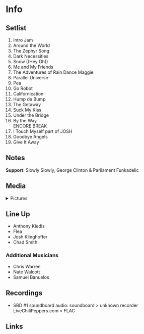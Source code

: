 # Info

## Setlist

1. Intro Jam
2. Around the World
3. The Zephyr Song
4. Dark Necessities
5. Snow ((Hey Oh))
6. Me and My Friends
7. The Adventures of Rain Dance Maggie
8. Parallel Universe
9. Pea
10. Go Robot
11. Californication
12. Hump de Bump
13. The Getaway
14. Suck My Kiss
15. Under the Bridge
16. By the Way
<br> ENCORE BREAK
17. I Touch Myself part of JOSH
18. Goodbye Angels
19. Give It Away

## Notes

**Support**: Slowly Slowly, George Clinton & Parliament Funkadelic

## Media 

<details>
  <summary>Pictures</summary>
  <!--<img alt="Setlist" title="Setlist" src="_.jpg" height="200" />-->
</details>

## Line Up

* Anthony Kiedis
* Flea
* Josh Klinghoffer
* Chad Smith

### Additional Musicians

* Chris Warren  
* Nate Walcott  
* Samuel Banuelos

## Recordings

* SBD #1 soundboard audio: soundboard > unknown recorder LiveChiliPeppers.com > FLAC

## Links